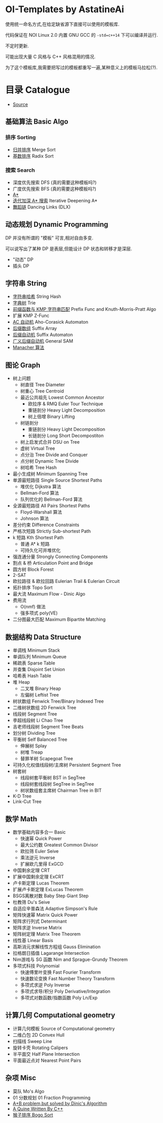 # OI-Templates by AstatineAi

使用统一命名方式,在给定缺省源下直接可以使用的模板库.

代码保证在 NOI Linux 2.0 内置 GNU GCC 的 `-std=c++14` 下可以编译并运行.

不定时更新.

可能出现大量 C 风格与 C++ 风格混用的情况.

为了这个模板库,我需要把写过的模板都重写一遍,某种意义上的模板马拉松(?).

# 目录 Catalogue

- [Source](https://github.com/AstatineAi/OI-Template/blob/main/Source/Source.cpp)

## 基础算法 Basic Algo

### 排序 Sorting

- [归并排序](https://github.com/AstatineAi/OI-Template/blob/main/BasicAlgo/MergeSort.cpp) Merge Sort
- [基数排序](https://github.com/AstatineAi/OI-Template/blob/main/BasicAlgo/RadixSort.cpp) Radix Sort

### 搜索 Search

- 深度优先搜索 DFS (真的需要这种模板吗?)
- 广度优先搜索 BFS (真的需要这种模板吗?)
- [A*](https://github.com/AstatineAi/OI-Template/blob/main/BasicAlgo/Astar.cpp)
- [迭代加深 A* 搜索](https://github.com/AstatineAi/OI-Template/blob/main/BasicAlgo/IDAstar.cpp) Iterative Deepening A*
- [舞蹈链](https://github.com/AstatineAi/OI-Template/blob/main/BasicAlgo/DLX.cpp) Dancing Links (DLX)

## 动态规划 Dynamic Programming

DP 并没有所谓的 "模板" 可言,相对自由多变.

可以说写出了某种 DP 是表层,但能设计 DP 状态和转移才是深层.

 - "动态" DP
 - 插头 DP

## 字符串 String

- [字符串哈希](https://github.com/AstatineAi/OI-Template/blob/main/String/StringHash.cpp) String Hash
- [字典树](https://github.com/AstatineAi/OI-Template/blob/main/String/Trie.cpp) Trie
- [前缀函数与 KMP 字符串匹配](https://github.com/AstatineAi/OI-Template/blob/main/String/KMP.cpp) Prefix Func and Knuth-Morris-Pratt Algo
- 扩展 KMP Z-Func
- [AC 自动机](https://github.com/AstatineAi/OI-Template/blob/main/String/AhoCorasickAutomaton.cpp) Aho-Corasick Automaton
- [后缀数组](https://github.com/AstatineAi/OI-Template/blob/main/String/SuffixArray.cpp) Suffix Array
- [后缀自动机](https://github.com/AstatineAi/OI-Template/blob/main/String/SuffixAutomaton.cpp) Suffix Automaton
- [广义后缀自动机](https://github.com/AstatineAi/OI-Template/blob/main/String/GeneralSAM.cpp) General SAM
- [Manacher 算法](https://github.com/AstatineAi/OI-Template/blob/main/String/Manacher.cpp)

## 图论 Graph

- 树上问题
    - 树直径 Tree Diameter
    - 树重心 Tree Centroid
    - 最近公共祖先 Lowest Common Ancestor
        - 欧拉序 & RMQ Euler Tour Technique
        - 重链剖分 Heavy Light Decomposition
        - 树上倍增 Binary Lifting
    - 树链剖分
        - 重链剖分 Heavy Light Decomposition
        - 长链剖分 Long Short Decompostiton
    - 树上启发式合并 DSU on Tree
    - 虚树 Virtual Tree
    - 点分治 Tree Divide and Conquer
    - 点分树 Dynamic Tree Divide
    - 树哈希 Tree Hash
- 最小生成树  Minimum Spanning Tree
- 单源最短路径 Single Source Shortest Paths
    - 堆优化 Dijkstra 算法
    - Bellman-Ford 算法
    - 队列优化的 Bellman-Ford 算法
- 全源最短路径 All Pairs Shortest Paths
    - Floyd-Warshall 算法
    - Johnson 算法
- 差分约束 Difference Constraints
- 严格次短路 Strictly Sub-shortest Path
- k 短路 Kth Shortest Path
    - 普通 A* k 短路
    - 可持久化可并堆优化
- 强连通分量 Strongly Connecting Components
- 割点 & 桥 Articulation Point and Bridge
- 圆方树 Block Forest
- 2-SAT
- 欧拉路径 & 欧拉回路 Eulerian Trail & Eulerian Circuit
- 拓扑排序 Topo Sort
- 最大流 Maximum Flow - Dinic Algo
- 费用流 
    - O(nmf) 做法
    - 强多项式 poly(VE)
- 二分图最大匹配 Maximum Bipartite Matching

## 数据结构 Data Structure

- 单调栈 Minimum Stack
- 单调队列 Minimum Queue
- 稀疏表 Sparse Table
- 并查集 Disjoint Set Union
- 哈希表 Hash Table
- 堆 Heap
    - 二叉堆 Binary Heap
    - 左偏树 Leftist Tree
- 树状数组 Fenwick Tree/Binary Indexed Tree
- 二维树状数组 2D Fenwick Tree
- 线段树 Segment Tree
- 李超线段树 Li Chao Tree
- 吉老师线段树 Segment Tree Beats
- 划分树 Dividing Tree
- 平衡树 Self Balanced Tree
    - 伸展树 Splay
    - 树堆 Treap
    - 替罪羊树 Scapegoat Tree
- 可持久化权值线段树/主席树 Persistent Segment Tree
- 树套树
    - 线段树套平衡树 BST in SegTree
    - 线段树套线段树 SegTree in SegTree
    - 树状数组套主席树 Chairman Tree in BIT
- K-D Tree
- Link-Cut Tree

## 数学 Math

- 数学基础内容多合一 Basic
    - 快速幂 Quick Power
    - 最大公约数 Greatest Common Divisor
    - 欧拉筛 Euler Seive
    - 乘法逆元 Inverse
    - 扩展欧几里得 ExGCD
- 中国剩余定理 CRT
- 扩展中国剩余定理 ExCRT
- 卢卡斯定理 Lucas Theorem
- 扩展卢卡斯定理 ExLucas Theorem
- BSGS离散对数 Baby Step Giant Step
- 杜教筛 Du's Seive
- 自适应辛普森法 Adaptive Simpson's Rule
- 矩阵快速幂 Matrix Quick Power
- 矩阵求行列式 Determinant
- 矩阵求逆 Inverse Matrix
- 矩阵树定理 Matrix Tree Theorem
- 线性基 Linear Basis
- 高斯消元求解线性方程组 Gauss Elimination
- 拉格朗日插值 Lagarange Intersection
- Nim游戏与 SG 函数 Nim and Sprague-Grundy Theorem
- 多项式科技 Polynomial
    - 快速傅里叶变换 Fast Fourier Transform
    - 快速数论变换 Fast Number Theory Transform
    - 多项式求逆 Poly Inverse
    - 多项式求导/积分 Poly Derivative/Integration
    - 多项式对数函数/指数函数 Poly Ln/Exp

## 计算几何 Computational geometry

- 计算几何模板 Source of Computational geometry
- 二维凸包 2D Convex Hull
- 扫描线 Sweep Line
- 旋转卡壳 Rotating Calipers
- 半平面交 Half Plane Intersection
- 平面最近点对 Nearest Point Pairs

## 杂项 Misc

- 莫队 Mo's Algo
- 01 分数规划 01 Fraction Programming
- [A+B problem,but solved by Dinic's Algorithm](https://github.com/AstatineAi/OI-Template/blob/main/Misc/A%2BB_Dinic.cpp)
- [A Quine Written By C++](https://github.com/AstatineAi/OI-Template/blob/main/Misc/quine.cpp)
- [猴子排序 Bogo Sort](https://github.com/AstatineAi/OI-Template/blob/main/Misc/bogo_sort.cpp)
